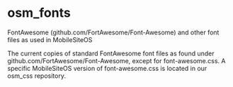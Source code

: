 osm_fonts
=========

FontAwesome (github.com/FortAwesome/Font-Awesome) and other font files as used in MobileSiteOS

The current copies of standard FontAwesome font files as found under github.com/FortAwesome/Font-Awesome, except for font-awesome.css. A specific MobileSiteOS version of font-awesome.css is located in our osm_css repository.
